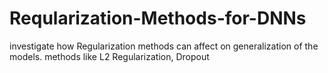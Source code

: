 # Reqularization-Methods-for-DNNs
 investigate how Regularization methods can affect on generalization of the models. methods like L2 Regularization, Dropout
